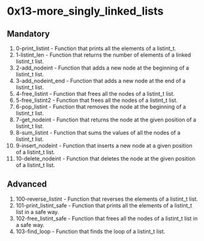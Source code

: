 # 0x13-more_singly_linked_lists

## Mandatory

1. 0-print_listint - Function that prints all the elements of a listint_t.
2. 1-listint_len - Function that returns the number of elements of a linked listint_t list.
3. 2-add_nodeint - Function that adds a new node at the beginning of a listint_t list.
4. 3-add_nodeint_end - Function that adds a new node at the end of a listint_t list.
5. 4-free_listint - Function that frees all the nodes of a listint_t list.
6. 5-free_listint2 - Function that frees all the nodes of a listint_t list.
7. 6-pop_listint - Function that removes the node at the beginning of a listint_t list.
8. 7-get_nodeint - Function that returns the node at the given position of a listint_t list.
9. 8-sum_listint - Function that sums the values of all the nodes of a listint_t list.
10. 9-insert_nodeint - Function that inserts a new node at a given position of a listint_t list.
11. 10-delete_nodeint - Function that deletes the node at the given position of a listint_t list.

## Advanced

1. 100-reverse_listint - Function that reverses the elements of a listint_t list.
2. 101-print_listint_safe - Function that prints all the elements of a listint_t list in a safe way.
3. 102-free_listint_safe - Function that frees all the nodes of a listint_t list in a safe way.
4. 103-find_loop - Function that finds the loop of a listint_t list.
